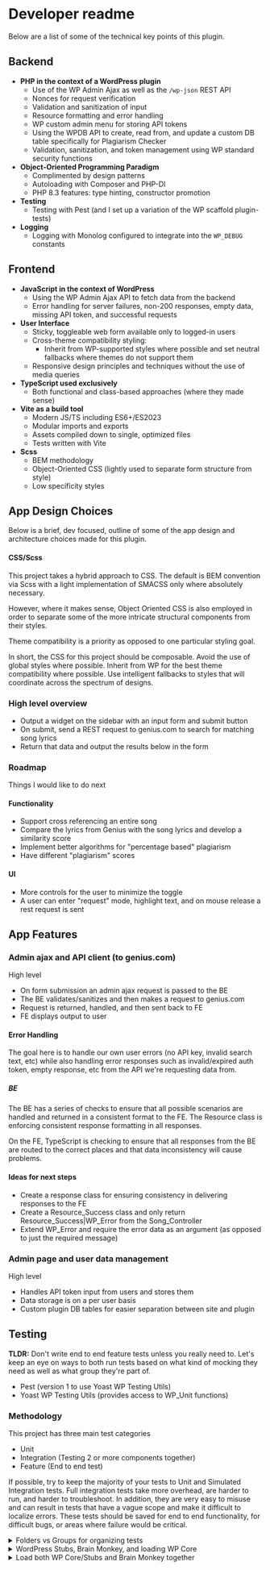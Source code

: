 # Developer readme

Below are a list of some of the technical key points of this plugin.

## Backend

- **PHP in the context of a WordPress plugin**
  - Use of the WP Admin Ajax as well as the `/wp-json` REST API
  - Nonces for request verification
  - Validation and sanitization of input
  - Resource formatting and error handling
  - WP custom admin menu for storing API tokens
  - Using the WPDB API to create, read from, and update a custom DB table specifically for Plagiarism Checker
  - Validation, sanitization, and token management using WP standard security functions
- **Object-Oriented Programming Paradigm**
  - Complimented by design patterns
  - Autoloading with Composer and PHP-DI
  - PHP 8.3 features: type hinting, constructor promotion
- **Testing**
  - Testing with Pest (and I set up a variation of the WP scaffold plugin-tests)
- **Logging**
  - Logging with Monolog configured to integrate into the `WP_DEBUG` constants

## Frontend

- **JavaScript in the context of WordPress**
  - Using the WP Admin Ajax API to fetch data from the backend
  - Error handling for server failures, non-200 responses, empty data, missing API token, and successful requests
- **User Interface**
  - Sticky, toggleable web form available only to logged-in users
  - Cross-theme compatibility styling:
    - Inherit from WP-supported styles where possible and set neutral fallbacks where themes do not support them
  - Responsive design principles and techniques without the use of media queries
- **TypeScript used exclusively**
  - Both functional and class-based approaches (where they made sense)
- **Vite as a build tool**
  - Modern JS/TS including ES6+/ES2023
  - Modular imports and exports
  - Assets compiled down to single, optimized files
  - Tests written with Vite
- **Scss**
  - BEM methodology
  - Object-Oriented CSS (lightly used to separate form structure from style)
  - Low specificity styles

## App Design Choices
Below is a brief, dev focused, outline of some of the app design and architecture choices made for this plugin.

#### CSS/Scss
This project takes a hybrid approach to CSS. The default is BEM convention via Scss with a light implementation of SMACSS only where absolutely necessary.

However, where it makes sense, Object Oriented CSS is also employed in order to separate some of the more intricate structural components from their styles.

Theme compatibility is a priority as opposed to one particular styling goal.

In short, the CSS for this project should be composable. Avoid the use of global styles where possible. Inherit from WP for the best theme compatibility where possible. Use intelligent fallbacks to styles that will coordinate across the spectrum of designs.

### High level overview
- Output a widget on the sidebar with an input form and submit button
- On submit, send a REST request to genius.com to search for matching song lyrics
- Return that data and output the results below in the form

### Roadmap
Things I would like to do next

#### Functionality
- Support cross referencing an entire song
- Compare the lyrics from Genius with the song lyrics and develop a similarity score
- Implement better algorithms for "percentage based" plagiarism
- Have different "plagiarism" scores

#### UI
- More controls for the user to minimize the toggle
- A user can enter "request" mode, highlight text, and on mouse release a rest request is sent

## App Features

### Admin ajax and API client (to genius.com)
High level
- On form submission an admin ajax request is passed to the BE
- The BE validates/sanitizes and then makes a request to genius.com
- Request is returned, handled, and then sent back to FE
- FE displays output to user

#### Error Handling
The goal here is to handle our own user errors (no API key, invalid search text, etc) while also handling error responses such as invalid/expired auth token, empty response, etc from the API we're requesting data from.

##### BE
The BE has a series of checks to ensure that all possible scenarios are handled and returned in a consistent format to the FE. The Resource class is enforcing consistent response formatting in all responses.

On the FE, TypeScript is checking to ensure that all responses from the BE are routed to the correct places and that data inconsistency will cause problems.

#### Ideas for next steps
- Create a response class for ensuring consistency in delivering responses to the FE
- Create a Resource_Success class and only return Resource_Success|WP_Error from the Song_Controller
- Extend WP_Error and require the error data as an argument (as opposed to just the required message)

### Admin page and user data management
High level
- Handles API token input from users and stores them
- Data storage is on a per user basis
- Custom plugin DB tables for easier separation between site and plugin

## Testing

**TLDR:** Don't write end to end feature tests unless you really need to. Let's keep an eye on ways to both run tests based on what kind of mocking they need as well as what group they're part of.

- Pest (version 1 to use Yoast WP Testing Utils)
- Yoast WP Testing Utils (provides access to WP_Unit functions)

### Methodology
This project has three main test categories

- Unit
- Integration (Testing 2 or more components together)
- Feature (End to end test)

If possible, try to keep the majority of your tests to Unit and Simulated Integration tests. Full integration tests take more overhead, are harder to run, and harder to troubleshoot. In addition, they are very easy to misuse and can result in tests that have a vague scope and make it difficult to localize errors. These tests should be saved for end to end functionality, for difficult bugs, or areas where failure would be critical.

<details>

<summary>Folders vs Groups for organizing tests</summary>

You can add text within a collapsed section. 
Use the folders to organize tests by Unit, Integration, and Feature. Use the groups to organize tests by how they need to load.

Run your tests by group, not by folder. For example, every test in the "wp_brain_monkey" group needs Brain Monkey to run, but not every test with Brain Monkey is an Integration test. Maybe a class can only really be tested if we sniff out something it's doing inside a WP core function that we need to mock with Brain Monkey. This is WordPress, we need to be flexible with our categorization here.

TODO: When a user runs tests by Unit, Integration, or Feature folders let's organize the tests so that they rerun the bootstrap and load the required setup automatically.

</details>

<details>
	<summary>WordPress Stubs, Brain Monkey, and loading WP Core</summary>

 In addition, we have three ways to handle WP dependencies. Testing code that doesn't include them, mocking them with Brain Monkey, or loading them as normal and testing with a test DB.

- Unit (WP stubs are loaded)
- Simulated Integration (WP Core can be mocked with Brain Monkey)
- Full Integration (WP Core is NOT mocked and a testing DB is used)

It's important that we run each test with the kind of mocking they need. Ideally, we need a system where we can group the tests by their type (Unit, Integration, or Feature) as well as their mocking needs.

At the moment, I'm organizing the test folders by Unit, Integration, and Feature and adding these groups based on the mocking needs.

(Underscores "_" to not conflict with Pest command line)
 - "wp_full" - Load full WP Core 
 - "wp_brain_monkey" - Mock with Brain Monkey to make assertions
 - (default) "wp_stubs" - Load no WP Core and load WP stubs

There's no way to filter these tests at the moment, but we can take care of that once there are enough tests for that kind of dev work to make sense.
</details>

<details>
	<summary>Load both WP Core/Stubs and Brain Monkey together</summary>

In a perfect world, we would be able to load the WP Core or the WP stubs and then overwrite them with Brain Monkey. Not impossible! However, we would need pluggable functions (the hard part) and then need to load them after Brain Monkey (easy part).

I did some experiments with [lucatume/function-mocker](https://github.com/lucatume/function-mocker). Using this package, we can load all of WP Core or all of the WP stubs and then patch out functions that we want to write assertions against.

I really like this library and use it for writing tests on legacy code to pin functionality in place. However, the current stable version on composer hasn't been updated in 6 years and I decided to not tie this project down with code that was that old.

I sent a message to the dev and would like to pick this idea up again in the future if the library maintenance changes.

For the moment, this is on hold, but getting WP set up with Pest and having a selectable way of choosing between WP stubs, Brain Monkey, and WP Core would be a great project in and of itself.
</details>
